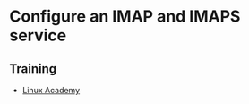 # Configure an IMAP and IMAPS service

## Training
* [Linux Academy](https://linuxacademy.com/cp/courses/lesson/course/5415/lesson/6/module/428)